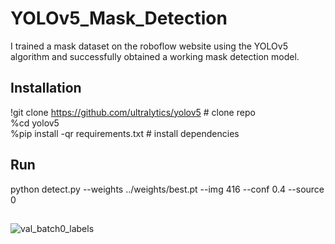# YOLOv5_Mask_Detection
I trained a mask dataset on the roboflow website using the YOLOv5 algorithm and successfully obtained a working mask detection model.

## Installation

!git clone https://github.com/ultralytics/yolov5  # clone repo <br />
%cd yolov5 <br />
%pip install -qr requirements.txt # install dependencies

## Run
python detect.py --weights ../weights/best.pt --img 416 --conf 0.4 --source 0 <br />

##
![val_batch0_labels](https://user-images.githubusercontent.com/48621020/191825468-5c49f00a-0445-4bf8-8639-3a17278fd2e5.jpg)
